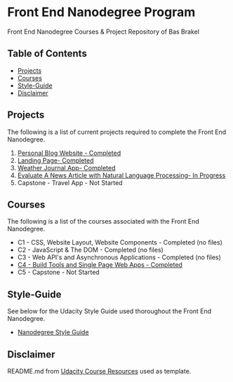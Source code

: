 # Front End Nanodegree Program

Front End Nanodegree Courses & Project Repository of Bas Brakel

## Table of Contents

* [Projects](#projects)
* [Courses](#courses)
* [Style-Guide](#style-guide)
* [Disclaimer](#disclaimer)

## Projects

The following is a list of current projects required to complete the Front End Nanodegree.

1. [Personal Blog Website - Completed](https://github.com/bbrakel/Udacity/tree/master/projects/personal-blog-website)
2. [Landing Page- Completed](https://github.com/bbrakel/Udacity/tree/master/projects/landing-page)
3. [Weather Journal App- Completed](https://github.com/bbrakel/Udacity/tree/master/projects/weather-journal-app)
4. [Evaluate A News Article with Natural Language Processing- In Progress](https://github.com/bbrakel/Udacity/tree/master/projects/evaluate-news-nlp)
5. Capstone - Travel App - Not Started

## Courses

The following is a list of the courses associated with the Front End Nanodegree.

* C1 - CSS, Website Layout, Website Components - Completed (no files)
* C2 - JavaScript & The DOM - Completed (no files)
* C3 - Web API's and Asynchronous Applications - Completed (no files)
* [C4 - Build Tools and Single Page Web Apps - Completed](https://github.com/bbrakel/Udacity/tree/master/courses/c4)
* C5 - Capstone - Not Started

## Style-Guide

See below for the Udacity Style Guide used thoroughout the Front End Nanodegree.

* [Nanodegree Style Guide](http://udacity.github.io/frontend-nanodegree-styleguide/)

## Disclaimer

README.md from [Udacity Course Resources](https://github.com/udacity/fend/tree/refresh-2019) used as template.
